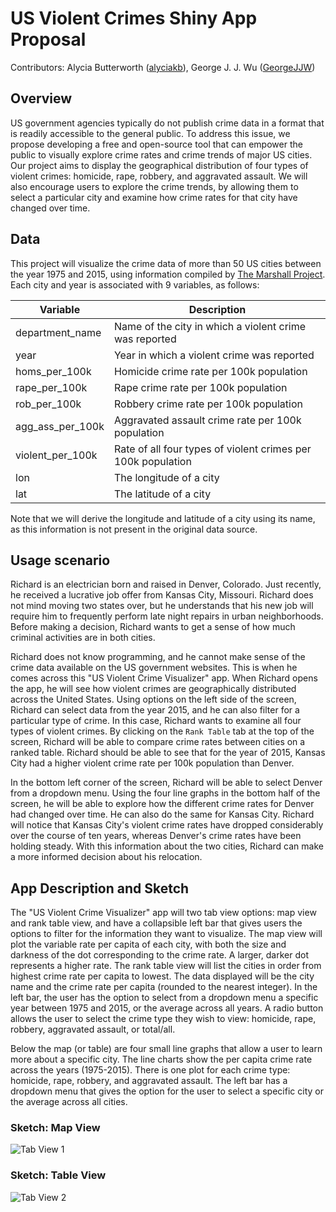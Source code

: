 # US Violent Crimes Shiny App Proposal

Contributors: Alycia Butterworth ([alyciakb](https://github.com/alyciakb)), George J. J. Wu ([GeorgeJJW](https://github.com/GeorgeJJW))

## Overview

US government agencies typically do not publish crime data in a format that is readily accessible to the general public. To address this issue, we propose developing a free and open-source tool that can empower the public to visually explore crime rates and crime trends of major US cities. Our project aims to display the geographical distribution of four types of violent crimes: homicide, rape, robbery, and aggravated assault. We will also encourage users to explore the crime trends, by allowing them to select a particular city and examine how crime rates for that city have changed over time.

## Data

This project will visualize the crime data of more than 50 US cities between the year 1975 and 2015, using information compiled by [The Marshall Project](https://github.com/themarshallproject/city-crime). Each city and year is associated with 9 variables, as follows:

| Variable | Description |
| -- | -- |
| department_name | Name of the city in which a violent crime was reported |
| year | Year in which a violent crime was reported |
| homs_per_100k | Homicide crime rate per 100k population |
| rape_per_100k | Rape crime rate per 100k population |
| rob_per_100k | Robbery crime rate per 100k population |
| agg_ass_per_100k | Aggravated assault crime rate per 100k population |
| violent_per_100k | Rate of all four types of violent crimes per 100k population |
| lon | The longitude of a city |
| lat | The latitude of a city |

Note that we will derive the longitude and latitude of a city using its name, as this information is not present in the original data source.

## Usage scenario

Richard is an electrician born and raised in Denver, Colorado. Just recently, he received a lucrative job offer from Kansas City, Missouri. Richard does not mind moving two states over, but he understands that his new job will require him to frequently perform late night repairs in urban neighborhoods. Before making a decision, Richard wants to get a sense of how much criminal activities are in both cities.

Richard does not know programming, and he cannot make sense of the crime data available on the US government websites. This is when he comes across this "US Violent Crime Visualizer" app. When Richard opens the app, he will see how violent crimes are geographically distributed across the United States. Using options on the left side of the screen, Richard can select data from the year 2015, and he can also filter for a particular type of crime. In this case, Richard wants to examine all four types of violent crimes. By clicking on the `Rank Table` tab at the top of the screen, Richard will be able to compare crime rates between cities on a ranked table. Richard should be able to see that for the year of 2015, Kansas City had a higher violent crime rate per 100k population than Denver.

In the bottom left corner of the screen, Richard will be able to select Denver from a dropdown menu. Using the four line graphs in the bottom half of the screen, he will be able to explore how the different crime rates for Denver had changed over time. He can also do the same for Kansas City. Richard will notice that Kansas City's violent crime rates have dropped considerably over the course of ten years, whereas Denver's crime rates have been holding steady. With this information about the two cities, Richard can make a more informed decision about his relocation.     

## App Description and Sketch

The "US Violent Crime Visualizer" app will two tab view options: map view and rank table view, and have a collapsible left bar that gives users the options to filter for the information they want to visualize. The map view will plot the variable rate per capita of each city, with both the size and darkness of the dot corresponding to the crime rate. A larger, darker dot represents a higher rate. The rank table view will list the cities in order from highest crime rate per capita to lowest. The data displayed will be the city name and the crime rate per capita (rounded to the nearest integer). In the left bar, the user has the option to select from a dropdown menu a specific year between 1975 and 2015, or the average across all years. A radio button allows the user to select the crime type they wish to view: homicide, rape, robbery, aggravated assault, or total/all.

Below the map (or table) are four small line graphs that allow a user to learn more about a specific city. The line charts show the per capita crime rate across the years (1975-2015). There is one plot for each crime type: homicide, rape, robbery, and aggravated assault. The left bar has a dropdown menu that gives the option for the user to select a specific city or the average across all cities.

### Sketch: Map View

![Tab View 1](../img/mockup_map_annotated.png)

### Sketch: Table View

![Tab View 2](../img/mockup_table_annotated.png)
